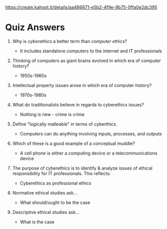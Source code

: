 https://create.kahoot.it/details/aa486671-e5b2-4f9e-9b75-0ffa0e2dc395

# Quiz Answers

1. Why is *cyberethics* a better term than *computer ethics*?
	- It includes standalone computers to the internet and IT professionals

2. Thinking of computers as giant brains evolved in which era of computer history?
	- 1950s-1960s

3. Intellectual property issues arose in which era of computer history?
	- 1970s-1980s

4. What do traditionalists believe in regards to cyberethics issues?
	- Nothing is new - crime is crime

5. Define "logically malleable" in terms of cyberthics.
	- Computers can do anything involving inputs, processes, and outputs

6. Which of these is a good example of a conceptual muddle?
	- A cell phone is either a computing device or a telecommunications device

7. The purpose of cyberethics is to identify & analyze issues of ethical responsibility for IT professionals. This reflects:
	- Cyberethics as professional ethics

8. Normative ethical studies ask...
	- What should/ought to be the case

9. Descriptive ethical studies ask...
	- What is the case
